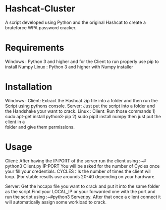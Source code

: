 # Hashcat-Cluster
  A script developed using Python and the original Hashcat to create a bruteforce WPA password cracker.
  
# Requirements
  Windows : Python 3 and higher and for the Client to run properly use pip to install Numpy
  Linux : Python 3 and higher with Numpy installer

# Installation
  Windows :
      Client: Extract the Hashcat.zip file into a folder and then run the Script using pythons console.
      Server: Just put the script into a folder and the Handshake your want to crack.
  Linux :
      Client: Run those commands 1) sudo apt-get install python3-pip 2) sudo pip3 install numpy then just put the client in a                 
              folder and give them permissions. 

# Usage
  Client: After having the IP:PORT of the server run the client using :~# python3 Client.py IP:PORT
  You will be asked for the number of Cycles once your fill your credentials.
  CYCLES : Is the number of times the client will loop. (For stable results use arounds 20-40 depending on your hardware.
   
  Server: Get the hccapx file you want to crack and put it into the same folder as the script.Find your LOCAL_IP or your forwarded 
  one with the port and run the script using :~#python3 Server.py. After that once a client connect it will automatically assign 
  some workload to crack.
